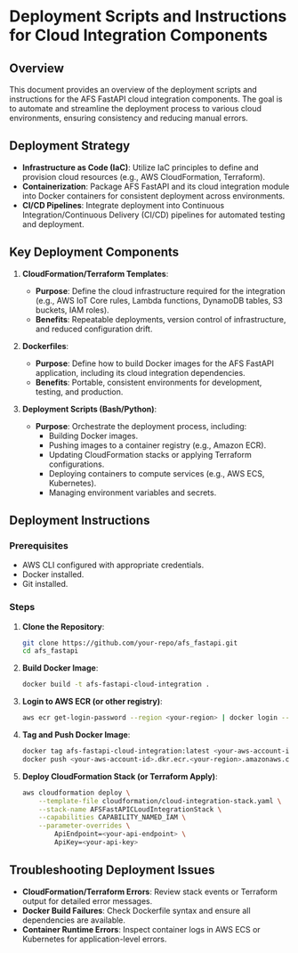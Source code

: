 # Deployment Scripts and Instructions for Cloud Integration Components

## Overview

This document provides an overview of the deployment scripts and instructions for the AFS FastAPI cloud integration components. The goal is to automate and streamline the deployment process to various cloud environments, ensuring consistency and reducing manual errors.

## Deployment Strategy

*   **Infrastructure as Code (IaC)**: Utilize IaC principles to define and provision cloud resources (e.g., AWS CloudFormation, Terraform).
*   **Containerization**: Package AFS FastAPI and its cloud integration module into Docker containers for consistent deployment across environments.
*   **CI/CD Pipelines**: Integrate deployment into Continuous Integration/Continuous Delivery (CI/CD) pipelines for automated testing and deployment.

## Key Deployment Components

1.  **CloudFormation/Terraform Templates**:
    *   **Purpose**: Define the cloud infrastructure required for the integration (e.g., AWS IoT Core rules, Lambda functions, DynamoDB tables, S3 buckets, IAM roles).
    *   **Benefits**: Repeatable deployments, version control of infrastructure, and reduced configuration drift.

2.  **Dockerfiles**:
    *   **Purpose**: Define how to build Docker images for the AFS FastAPI application, including its cloud integration dependencies.
    *   **Benefits**: Portable, consistent environments for development, testing, and production.

3.  **Deployment Scripts (Bash/Python)**:
    *   **Purpose**: Orchestrate the deployment process, including:
        *   Building Docker images.
        *   Pushing images to a container registry (e.g., Amazon ECR).
        *   Updating CloudFormation stacks or applying Terraform configurations.
        *   Deploying containers to compute services (e.g., AWS ECS, Kubernetes).
        *   Managing environment variables and secrets.

## Deployment Instructions

### Prerequisites

*   AWS CLI configured with appropriate credentials.
*   Docker installed.
*   Git installed.

### Steps

1.  **Clone the Repository**:
    ```bash
    git clone https://github.com/your-repo/afs_fastapi.git
    cd afs_fastapi
    ```

2.  **Build Docker Image**:
    ```bash
    docker build -t afs-fastapi-cloud-integration .
    ```

3.  **Login to AWS ECR (or other registry)**:
    ```bash
    aws ecr get-login-password --region <your-region> | docker login --username AWS --password-stdin <your-aws-account-id>.dkr.ecr.<your-region>.amazonaws.com
    ```

4.  **Tag and Push Docker Image**:
    ```bash
    docker tag afs-fastapi-cloud-integration:latest <your-aws-account-id>.dkr.ecr.<your-region>.amazonaws.com/afs-fastapi-cloud-integration:latest
    docker push <your-aws-account-id>.dkr.ecr.<your-region>.amazonaws.com/afs-fastapi-cloud-integration:latest
    ```

5.  **Deploy CloudFormation Stack (or Terraform Apply)**:
    ```bash
    aws cloudformation deploy \
        --template-file cloudformation/cloud-integration-stack.yaml \
        --stack-name AFSFastAPICLoudIntegrationStack \
        --capabilities CAPABILITY_NAMED_IAM \
        --parameter-overrides \
            ApiEndpoint=<your-api-endpoint> \
            ApiKey=<your-api-key>
    ```

## Troubleshooting Deployment Issues

*   **CloudFormation/Terraform Errors**: Review stack events or Terraform output for detailed error messages.
*   **Docker Build Failures**: Check Dockerfile syntax and ensure all dependencies are available.
*   **Container Runtime Errors**: Inspect container logs in AWS ECS or Kubernetes for application-level errors.
